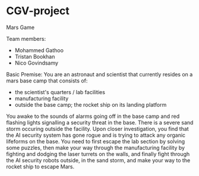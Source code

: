 # CGV-project

Mars Game

Team members:
- Mohammed Gathoo
- Tristan Bookhan
- Nico Govindsamy

Basic Premise:
You are an astronaut and scientist that currently resides on a mars base camp that consists of:
- the scientist's quarters / lab facilities
- manufacturing facility
- outside the base camp; the rocket ship on its landing platform


You awake to the sounds of alarms going off in the base camp and red flashing lights signalling a
security threat in the base. There is a severe sand storm occuring outside the facility. Upon closer
investigation, you find that the AI security system has gone rogue and is trying to attack any organic
lifeforms on the base. You need to first escape the lab section by solving some puzzles, then make
your way through the manufacturing facility by fighting and dodging the laser turrets on the walls, and finally
fight through the AI security robots outside, in the sand storm, and make your way to the rocket ship to escape
Mars.
